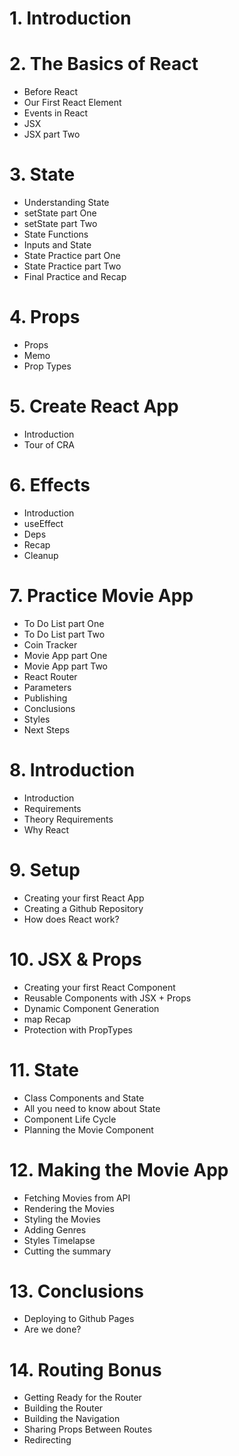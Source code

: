 # 1. Introduction

# 2. The Basics of React
- Before React
- Our First React Element
- Events in React
- JSX
- JSX part Two

# 3. State
- Understanding State
- setState part One
- setState part Two
- State Functions
- Inputs and State
- State Practice part One
- State Practice part Two
- Final Practice and Recap

# 4. Props
- Props
- Memo
- Prop Types

# 5. Create React App
- Introduction
- Tour of CRA

# 6. Effects
- Introduction
- useEffect
- Deps
- Recap
- Cleanup

# 7. Practice Movie App
- To Do List part One
- To Do List part Two
- Coin Tracker
- Movie App part One
- Movie App part Two
- React Router
- Parameters
- Publishing
- Conclusions
- Styles
- Next Steps

# 8. Introduction
- Introduction
- Requirements
- Theory Requirements
- Why React

# 9. Setup
- Creating your first React App
- Creating a Github Repository
- How does React work?

# 10. JSX & Props
- Creating your first React Component
- Reusable Components with JSX + Props
- Dynamic Component Generation
- map Recap
- Protection with PropTypes

# 11. State
- Class Components and State
- All you need to know about State
- Component Life Cycle
- Planning the Movie Component

# 12. Making the Movie App
- Fetching Movies from API
- Rendering the Movies
- Styling the Movies
- Adding Genres
- Styles Timelapse
- Cutting the summary

# 13. Conclusions
- Deploying to Github Pages
- Are we done?

# 14. Routing Bonus
- Getting Ready for the Router
- Building the Router
- Building the Navigation
- Sharing Props Between Routes
- Redirecting
